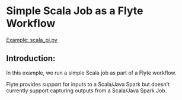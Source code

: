 # Simple Scala Job as a Flyte Workflow

[Example: scala_pi.py](scala_pi.py)

## Introduction:

In this example, we run a simple Scala job as part of a Flyte workflow. 

Flyte provides support for inputs to a  Scala/Java Spark but doesn't currently support capturing outputs from a Scala/Java Spark Job.


